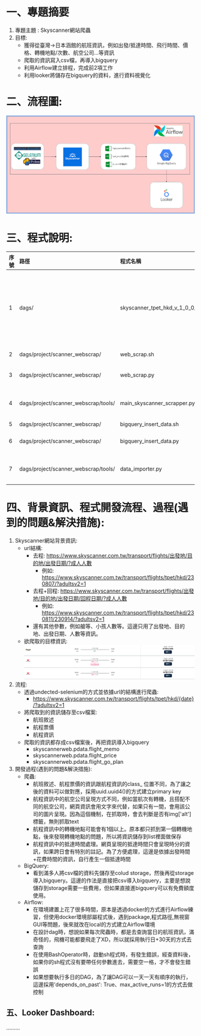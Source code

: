 # 一、專題摘要
1. 專題主題 : Skyscanner網站爬蟲
2. 目標:
   * 獲得從臺灣->日本涵館的航班資訊，例如出發/抵達時間、飛行時間、價格、轉機地點/次數、航空公司...等資訊
   * 爬取的資訊寫入csv檔，再導入bigquery
   * 利用Airflow建立排程，完成前2項工作
   * 利用looker將儲存在bigquery的資料，進行資料視覺化
# 二、流程圖:
![link](images/流程圖.png)
# 三、程式說明:
序號|路徑|程式名稱|功能敘述
|:---|:----|:----|:----|
1|dags/|skyscanner_tpet_hkd_v_1_0_0_dag.py|1.Airflow的排程程式，共有3個Task:<br>a. calculate_future_date_task:依據執行日期+30日，並搭配xcom作為後續爬蟲的日期參數<br>b. web_scrab:使用Bash的方式呼叫web_scrap.sh程式。<br>c. date_bigquery:使用Bash的方式呼叫bigquery_insert_data.sh程式
2|dags/project/scanner_webscrap/|web_scrap.sh|呼叫爬蟲主程式，必需提供的參數分別為 出發地、抵達地、出發日期
3|dags/project/scanner_webscrap/|web_scrap.py|呼叫main_skyscanner_scrapper.py，進行爬取相關資訊
4|dags/project/scanner_webscrap/tools/|main_skyscanner_scrapper.py|1.爬取資訊的主要程式<br>2.分成去程&去程+回程的版本<br>3.預設:搭機人數為1人、僅查詢去程資訊
5|dags/project/scanner_webscrap/|bigquery_insert_data.sh|呼叫資料導入bigquery程式
6|dags/project/scanner_webscrap/|bigquery_insert_data.py|讀取/date目錄中的csv檔，呼叫data_importer.py，分別將最新的檔案導入bigquery
7|dags/project/scanner_webscrap/tools/|data_importer.py|1.建立bigquery連線<br>2.讀取預先建立好的schema(bigquery_config.py)<br>3.導入資料
# 四、背景資訊、程式開發流程、過程(遇到的問題&解決措施):
1. Skyscanner網站背景資訊:
   * url結構:
     - 去程: https://www.skyscanner.com.tw/transport/flights/出發地/目的地/出發日期/?成人人數
       - 例如: https://www.skyscanner.com.tw/transport/flights/tpet/hkd/230807/?adultsv2=1
     - 去程+回程: https://www.skyscanner.com.tw/transport/flights/出發地/目的地/出發日期/回程日期/?成人人數
       - 例如: https://www.skyscanner.com.tw/transport/flights/tpet/hkd/230811/230914/?adultsv2=1
     - 還有其他參數，例如艙等、小孩人數等。這邊只用了出發地、目的地、出發日期、人數等資訊。
   * 欲爬取的目標資訊:
     ![link](images/目標資訊.PNG)
2. 流程:
   * 透過undected-selenium的方式並依據url的結構進行爬蟲:
     - https://www.skyscanner.com.tw/transport/flights/tpet/hkd/{date}/?adultsv2=1
   * 將爬取到的資訊儲存至csv檔案:
     - 航班敘述
     - 航程票價
     - 航程資訊
   * 爬取的資訊都存成csv檔案後，再把資訊導入bigquery
     - skyscannerweb.pdata.flight_memo
     - skyscannerweb.pdata.flight_price
     - skyscannerweb.pdata.flight_go_plan
3. 開發過程(遇到的問題&解決措施):
   * 爬蟲:
     - 航班敘述、航程票價的資訊跟航程資訊的class_ 位置不同，為了讓之後的資料可以做對應，採用uuid.uuid4()的方式建立primary key
     - 航程資訊中的航空公司呈現方式不同，例如當航次有轉機，且搭配不同的航空公司，網頁資訊會用文字來代替，如果只有一間，會用該公司的圖片呈現。因為這個機制，在抓取時，會去判斷是否有img['alt']標籤，無則抓取text
     - 航程資訊中的轉機地點可能會有1個以上。原本都只抓到第一個轉機地點，後來發現轉機地點的問題，所以將資訊儲存到list裡面做保存
     - 航程資訊中的抵達時間處理。網頁呈現的抵達時間只會呈現時分的資訊，如果跨日會有特別的註記。為了方便處理，這邊是依據出發時間+花費時間的資訊，自行產生一個抵達時間
   * BigQuery:
     - 看到滿多人將csv檔的資料先儲存至colud storage，然後再從storage導入bigquery。這邊的作法是直接把csv導入bigquery，主要是想說儲存到storage需要一些費用，但如果直接進bigquery可以有免費額度使用。
   * Airflow:
     - 在環境建置上花了很多時間，原本是透過docker的方式進行Airflow練習，但使用docker環境部屬程式後，遇到package,程式路徑,無視窗GUI等問題，後來就改在local的方式建立Airflow環境
     - 在設計dag時，想說如果每次爬蟲時，都是去查詢當日的航班資訊，滿奇怪的，飛機可能都要飛走了XD，所以就採用執行日+30天的方式去查詢
     - 在使用BashOperator時，啟動sh程式時，有發生錯誤，經查資料後，如果你的sh程式沒有要帶任何參數進去，需要空一格，才不會發生錯誤
     - 如果想要執行多日的DAG，為了讓DAG可以一天一天有順序的執行，這邊採用'depends_on_past': True、max_active_runs=1的方式去做控制
## 五、Looker Dashboard:
.........
    
    
